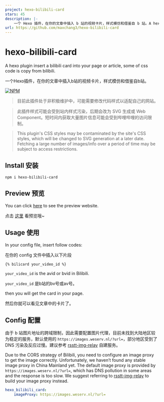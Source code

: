 ```yaml
---
project: hexo-bilibili-card
stars: 45
description: |-
    一个 Hexo 插件，在你的文章中插入 b 站的视频卡片，样式模仿和借鉴自 b 站。A hexo plugin insert a bilibili card into your page or article.
url: https://github.com/maxchang3/hexo-bilibili-card
---
```


# hexo-bilibili-card

A hexo plugin insert a bilibili card into your page or article, some of css code is copy from bilibili.

一个Hexo插件，在你的文章中插入b站的视频卡片，样式模仿和借鉴自b站。

[![NPM](https://nodei.co/npm/hexo-bilibili-card.png)](https://nodei.co/npm/hexo-bilibili-card/)

> 目前此插件处于非积极维护中，可能需要修改代码样式以适配自己的网站。

> 此插件样式可能会受到站内样式污染，后期会改为 SVG 生成或 Web Component。短时间内获取大量图片信息可能会受到哔哩哔哩的访问限制。

> This plugin's CSS styles may be contaminated by the site's CSS styles, which will be changed to SVG generation at a later date. Fetching a large number of images/info over a period of time may be subject to access restrictions.


## Install 安装

```npm i hexo-bilibili-card```

## Preview 预览

You can click [here](https://zhangmaimai.com/2021/02/05/some-tests/) to see the preview website.

点击 [这里](https://zhangmaimai.com/2021/02/05/some-tests/) 看预览哦~

## Usage 使用

In your config file, insert follow codes:

在你的 config 文件中插入以下片段

```
{% bilicard your_video_id %}
```
`your_video_id` is the avid or bvid in Bilibili.

`your_video_id` 是b站的bv号或av号。

then you will get the card in your page.

然后你就可以看见文章中的卡片了。


## Config 配置

由于 b 站图片地址的跨域限制，因此需要配置图片代理，目前未找到大陆地区较为稳定的服务，默认使用的 `https://images.weserv.nl/?url=`，部分地区受到了 DNS 污染及反应过慢。建议参考 [rsstt-img-relay](https://github.com/Rongronggg9/rsstt-img-relay) 自建服务。

Due to the CORS strategy of Bilibili, you need to configure an image proxy to get the image correctly. Unfortunately, we haven’t found any stable image proxy in China Mainland yet. The default image proxy is provided by `https://images.weserv.nl/?url=`, which has DNS pollution in some areas and the response is too slow. We suggest referring to [rsstt-img-relay](https://github.com/Rongronggg9/rsstt-img-relay) to build your image proxy instead.

```yaml
hexo_bilibili_card:
    imageProxy: https://images.weserv.nl/?url=
```

